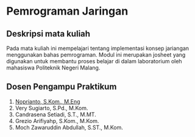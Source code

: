 # Pemrograman Jaringan

## Deskripsi mata kuliah
Pada mata kuliah ini mempelajari tentang implementasi konsep jariangan menggunakan bahas pemrograman.
Modul ini merupakan josheet yang digunakan untuk membantu proses belajar di dalam laboratorium oleh mahasiswa Politeknik Negeri Malang.

## Dosen Pengampu Praktikum
1. [Noprianto, S.Kom., M.Eng](https://github.com/0d3ng)
2.	Very Sugiarto, S.Pd., M.Kom.
3.	Candrasena Setiadi, S.T., M.MT.
4.	Grezio Arifiyahp, S.Kom., M.Kom.
5.	Moch Zawaruddin Abdullah, S.ST., M.Kom.
